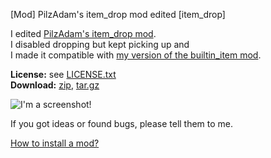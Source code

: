[Mod] PilzAdam's item_drop mod edited [item_drop]

I edited [PilzAdam's item_drop mod](https://forum.minetest.net/viewtopic.php?id=2656).  
I disabled dropping but kept picking up and  
I made it compatible with [my version of the builtin_item mod](https://forum.minetest.net/viewtopic.php?f=9&t=10271).

**License:** see [LICENSE.txt](https://raw.githubusercontent.com/HybridDog/item_drop/master/LICENSE.txt)  
**Download:** [zip](https://github.com/HybridDog/item_drop/archive/master.zip), [tar.gz](https://github.com/HybridDog/item_drop/tarball/master)  

![I'm a screenshot!](https://cloud.githubusercontent.com/assets/3192173/15368859/4eeb1a62-1d30-11e6-80e7-b8539fb3cbf6.png)

If you got ideas or found bugs, please tell them to me.

[How to install a mod?](http://wiki.minetest.net/Installing_Mods)

